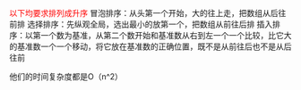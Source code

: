 <font color ='red'>以下均要求排列成升序</font>
冒泡排序：从头第一个开始，大的往上走，把数组从后往前排
选择排序：先纵观全局，选出最小的放第一个，把数组从前往后排
插入排序：以第一个数为基准，从第二个数开始和基准数从右到左一个一个比较，比它大的基准数一个一个移动，将它放在基准数的正确位置，既不是从前往后也不是从后往前


他们的时间复杂度都是O（n^2）
